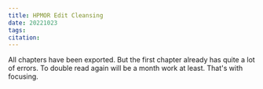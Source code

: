 ```yaml
---
title: HPMOR Edit Cleansing
date: 20221023
tags: 
citation: 
---
```


All chapters have been exported. But the first chapter already has quite a lot of errors. To double read again will be a month work at least. That's with focusing. 